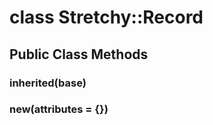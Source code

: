 # class Stretchy::Record [](#class-Stretchy::Record) [](#top)
 ## Public Class Methods
 ### inherited(base) [](#method-c-inherited)
 ### new(attributes = {}) [](#method-c-new)
 